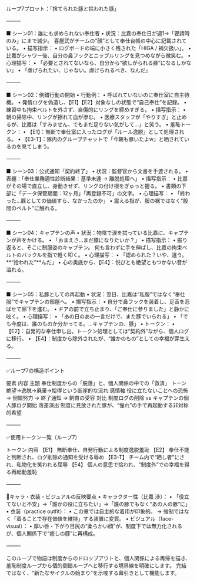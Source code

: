 ループ7プロット：「捨てられた豚と拾われた豚」

⸻

■ シーン01：誰にも求められない奉仕者
	•	状況：比嘉の奉仕日が週1→「要請時のみ」にまで減少。
喜屋武がチームの“顔”として奉仕台帳の中心に記載されている。
	•	描写指示：
	•	ログボードの端に小さく残された「HIGA / 補欠扱い」。
	•	比嘉がシャワー後、自分の鼻フックとニップルリングを見つめながら微笑む。
	•	心理描写：
	•	「必要とされてないなら、自分から“欲しがられる豚”になるしかない」
	•	「虐げられたい、じゃない。虐げられるべき、なんだ」

⸻

■ シーン02：倒錯行動の開始
	•	行動例：
	•	呼ばれていないのに奉仕室に自主待機。
	•	発情ログを偽造し、【E1】【E2】対象なしの状態で“自己奉仕”を記録。
	•	練習中も拘束ベルトを外さず、自傷的にリングを締めすぎる。
	•	描写指示：
	•	朝の掃除中、リングが擦れて血が滲む。
	•	医療スタッフが「やりすぎ」と止めるが、比嘉は「すみません、でもまだ足りない気がして…」と笑う。
	•	羞恥トークン：
	•	【E1】：無断で奉仕室に入ったログが「ルール逸脱」として処理される。
	•	【E3-T】：隊内のグループチャットで「今朝も豚いたよw」と晒されているのを見てしまう。

⸻

■ シーン03：公式通知「契約終了」
	•	状況：監督官から文書を手渡される。
	•	表題：「奉仕業務適性診断結果：基準未達 → 離脱処理へ」
	•	描写指示：
	•	比嘉がその場で直立し、身動きせず、リングの付け根をぎゅっと握る。
	•	書類の下部に「データ保管期間：12ヶ月」「再登録不可」の文字。
	•	心理描写：
	•	「終わった…豚としての価値すら、なかったのか」
	•	震える指が、服の裾ではなく“股間のベルト”に触れる。

⸻

■ シーン04：キャプテンの声
	•	状況：物陰で涙を拭っている比嘉に、キャプテンが声をかける。
	•	「おまえさ…まだ豚になりたいか？」
	•	描写指示：
	•	振り返ると、そこに制服姿のキャプテン。
何も言わずに手を伸ばし、比嘉の拘束ベルトのバックルを指で軽く叩く。
	•	心理描写：
	•	「認められた？いや、違う。**“拾われた”**んだ」
	•	心の奥底から、【E4】：悦びとも絶望ともつかない音が溢れる。

⸻

■ シーン05：私豚としての再起動
	•	状況：翌日、比嘉は“私服”ではなく“奉仕服”でキャプテンの部屋へ。
	•	描写指示：
	•	自分で鼻フックを装着し、足音を忍ばせて廊下を進む。
	•	ドアの前で立ち止まり、「ご奉仕に参りました」と静かに呟く。
	•	心理描写：
	•	「あの日のあの一言だけで、また豚でいられる」
	•	「でも今度は、誰のものか分かってる。…キャプテンの、豚」
	•	トークン：
	•	【E2】：自発的な奉仕申し出。トークン処理としては“契約外”ながら、個人ログに移行。
	•	【E4】：制度から除外されたが、“誰かのもの”としての幸福が芽生える。

⸻

✅ループ7の構造ポイント

要素	内容
主題	奉仕制度からの「脱落」と、個人関係の中での「救済」
トーン	絶望→逸脱→廃棄→拾得という断崖的な流れ
感情軸	役に立たないことへの恐怖 → 倒錯努力 → 終了通知 → 飼育の受容
対比	制度ログの削除 vs キャプテンの個人豚ログ開始
落差演出	制度に見放された豚が、“憧れ”の手で再起動する非対称的希望


⸻

✅使用トークン一覧（ループ7）

トークン	内容
【E1】	無断奉仕、自発行動による制度逸脱羞恥
【E2】	奉仕不能と判断され、ログ削除の通知を受ける辱め
【E3-T】	チーム内で“晒し者”にされ、私物化を笑われる屈辱
【E4】	個人の意思で拾われ、“制度外”での幸福を得る再起動羞恥


⸻

🧩キャラ・衣装・ビジュアルの反映要点
	•	キャラクター性（比嘉 渉）：
	•	「役立てないと不安」→「誰かの役に立ちたい」→「誰の豚でもなく“あの人の豚”に」
	•	衣装（practice outfit）：
	•	この章では自主的な着用が印象的。
→ 強制ではなく「着ることで存在価値を維持」する装置に変質。
	•	ビジュアル（face-visual）：
	•	厚い唇・下がり目尻の“柔らかい顔”が、制度下では無力化されるが、個人関係下で“癒しの豚”に再構成。

⸻

このループで物語は制度からのドロップアウトと、個人関係による再帰を描き、
羞恥制度ループから個的倒錯ループへと移行する境界線を明確にします。
完結ではなく、“新たなサイクルの始まり”を示唆する幕引きとして機能します。